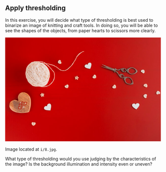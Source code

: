 ## Apply thresholding

In this exercise, you will decide what type of thresholding is best used to binarize an image of knitting and craft tools. In doing so, you will be able to see the shapes of the objects, from paper hearts to scissors more clearly.

![Several tools for handcraft art](i/8.jpg)

Image located at `i/8.jpg`.
<!-- Image loaded as `tools_image`. -->

What type of thresholding would you use judging by the characteristics of the image? Is the background illumination and intensity even or uneven?
<!-- 
### Instructions

- Import the appropriate thresholding and `rgb2gray()` functions.

- Turn the image to grayscale.

- Obtain the optimal thresh.

- Obtain the binary image by applying thresholding.
 -->